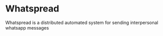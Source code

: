 # Whatspread

Whatspread is a distributed automated system for sending interpersonal whatsapp messages
